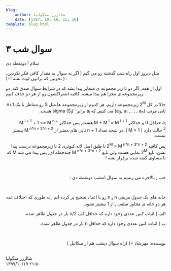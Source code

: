 ```yaml
---
blog:
    author: شااززز منگولیا
    date: [1397, 10, 19, 21, 50]
template: blog.html
---
```

# سوال شب ۳

<div class="cnt">
<p>سلام ! دونقطه دی</p>

<p>مثل دیروز اول راه شب گذشته رو می گیم ( اگر به سوال به مقدار کافی فکر نکردین، نخونین که براتون لوث نشه !=) ) :</p>

<p>اول از همه, اگر دو تا زیر مجموعه ی متمایز پیدا بشه که در شرایط سوال صدق کنه, دو زیرمجموعه ی مجزا هم پیدا میشه. کافیه اشتراکشون رو از هر دو حذف کنیم.</p>
<p dir="rtl">حالا در کل 2<sup>M </sup>زیرمجموعه داریم. هر کدوم از زیرمجموعه ها مثل S رو متناظر با یک n+1 تایی مرتب (a<sub>0</sub>, a<sub>1</sub> , ... , a<sub>n</sub>) می کنیم, که a<sub>i</sub> برابر sigma (S<sub>j</sub>) <sup>i</sup> هست.</p>
<p dir="rtl">a<sub>i</sub> حداقل 0 و حداکثر M * M <sup>i</sup> = M <sup>i + 1 </sup>هست, پس حداکثر M <sup>i + 1</sup> + 1 &lt;= M <sup>n + 2</sup> حالت دارد ( M &gt; 1 ). در نتیجه تعداد n + 1 تایی های معتبر از M<sup> n*n + 3*n + 2</sup> بیستر نیست.</p>
<p dir="rtl">پس کافیه 2<sup>M</sup> &gt; M<sup> n*n + 3*n + 2 </sup>تا طبق اصل لانه کبوتری 2 تا زیرمجموعه درست پیدا بشن. تابع 2<sup>M </sup>نمایی هست ولی تابع M<sup> n*n + 3*n + 2</sup> چندجمله ای, پس پیدا می شه M که نا مساوی گفته شده برقرار بشه !</p>
<p dir="rtl"> </p>
<p dir="rtl">خب , بالاخره می رسیم به سوال امشب دونقطه دی :</p>
<p dir="rtl"> </p>
<p dir="rtl">خانه های یک جدول مربعی n<sub> x </sub>n رو با اعداد صحیح پر کرده ایم , به طوری که اختلاف عدد هر دو خانه ی مجاور ضلعی , از 1 بیشتر نشود.</p>
<p dir="rtl">الف ) اثبات کنین عددی وحود داره که حداقل کف n/2 بار در جدول ظاهر شده.</p>
<p dir="rtl">ب ) اثبات کنین عددی وحود داره که حداقل n بار در جدول ظاهر شده.</p>
<p dir="rtl"> </p>
<p dir="rtl">نویسنده: مهرشاد =) (راه سوال دیشب هم از میکائیل )</p>
<div> </div>
</div>

<div class="blog-info">
    <div class="blog-author">شااززز منگولیا</div>
    <div class="blog-date">۱۳۹۷/۱۰/۱۹ ۲۱:۵۰</div>
</div>

